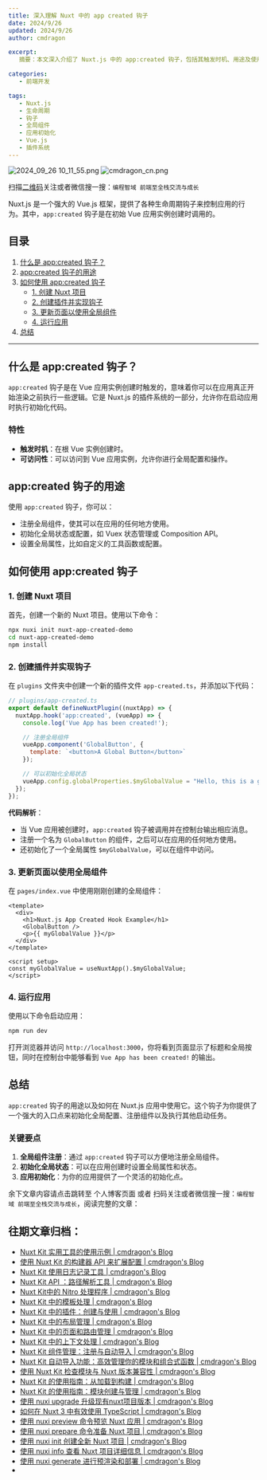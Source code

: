 ```yaml
---
title: 深入理解 Nuxt 中的 app created 钩子
date: 2024/9/26
updated: 2024/9/26
author: cmdragon

excerpt:
   摘要：本文深入介绍了 Nuxt.js 中的 app:created 钩子，包括其触发时机、用途及使用方法。通过创建 Nuxt 项目、编写插件实现钩子、注册全局组件和配置，展示了在应用初始化阶段执行相关逻辑的实践过程。文中还提供了步骤说明和示例代码，帮助开发者理解如何在项目中有效利用此钩子进行全局设置。

categories:
   - 前端开发

tags:
   - Nuxt.js
   - 生命周期
   - 钩子
   - 全局组件
   - 应用初始化
   - Vue.js
   - 插件系统
---
```


<img src="https://static.cmdragon.cn/blog/images/2024_09_26 10_11_55.png@blog" title="2024_09_26 10_11_55.png" alt="2024_09_26 10_11_55.png"/>


<img src="https://static.cmdragon.cn/blog/images/cmdragon_cn.png" title="cmdragon_cn.png" alt="cmdragon_cn.png"/>


扫描[二维码](https://static.cmdragon.cn/blog/images/cmdragon_cn.png)关注或者微信搜一搜：`编程智域 前端至全栈交流与成长`



Nuxt.js 是一个强大的 Vue.js 框架，提供了各种生命周期钩子来控制应用的行为。其中，`app:created` 钩子是在初始 Vue 应用实例创建时调用的。

## 目录

1. [什么是 app:created 钩子？](#什么是-appcreated-钩子)
2. [app:created 钩子的用途](#appcreated-钩子的用途)
3. [如何使用 app:created 钩子](#如何使用-appcreated-钩子)
   - [1. 创建 Nuxt 项目](#1-创建-nuxt-项目)
   - [2. 创建插件并实现钩子](#2-创建插件并实现钩子)
   - [3. 更新页面以使用全局组件](#3-更新页面以使用全局组件)
   - [4. 运行应用](#4-运行应用)
4. [总结](#总结)

---

## 什么是 app:created 钩子？

`app:created` 钩子是在 Vue 应用实例创建时触发的，意味着你可以在应用真正开始渲染之前执行一些逻辑。它是 Nuxt.js 的插件系统的一部分，允许你在启动应用时执行初始化代码。

### 特性

- **触发时机**：在根 Vue 实例创建时。
- **可访问性**：可以访问到 Vue 应用实例，允许你进行全局配置和操作。

## app:created 钩子的用途

使用 `app:created` 钩子，你可以：

- 注册全局组件，使其可以在应用的任何地方使用。
- 初始化全局状态或配置，如 Vuex 状态管理或 Composition API。
- 设置全局属性，比如自定义的工具函数或配置。

## 如何使用 app:created 钩子

### 1. 创建 Nuxt 项目

首先，创建一个新的 Nuxt 项目。使用以下命令：

```bash
npx nuxi init nuxt-app-created-demo
cd nuxt-app-created-demo
npm install
```

### 2. 创建插件并实现钩子

在 `plugins` 文件夹中创建一个新的插件文件 `app-created.ts`，并添加以下代码：

```javascript
// plugins/app-created.ts
export default defineNuxtPlugin((nuxtApp) => {
  nuxtApp.hook('app:created', (vueApp) => {
    console.log('Vue App has been created!');

    // 注册全局组件
    vueApp.component('GlobalButton', {
      template: `<button>A Global Button</button>`
    });

    // 可以初始化全局状态
    vueApp.config.globalProperties.$myGlobalValue = "Hello, this is a global value!";
  });
});
```

**代码解析**：
- 当 Vue 应用被创建时，`app:created` 钩子被调用并在控制台输出相应消息。
- 注册一个名为 `GlobalButton` 的组件，之后可以在应用的任何地方使用。
- 还初始化了一个全局属性 `$myGlobalValue`，可以在组件中访问。

### 3. 更新页面以使用全局组件

在 `pages/index.vue` 中使用刚刚创建的全局组件：

```vue
<template>
  <div>
    <h1>Nuxt.js App Created Hook Example</h1>
    <GlobalButton />
    <p>{{ myGlobalValue }}</p>
  </div>
</template>

<script setup>
const myGlobalValue = useNuxtApp().$myGlobalValue;
</script>
```

### 4. 运行应用

使用以下命令启动应用：

```bash
npm run dev
```

打开浏览器并访问 `http://localhost:3000`，你将看到页面显示了标题和全局按钮，同时在控制台中能够看到 `Vue App has been created!` 的输出。

## 总结

 `app:created` 钩子的用途以及如何在 Nuxt.js 应用中使用它。这个钩子为你提供了一个强大的入口点来初始化全局配置、注册组件以及执行其他启动任务。

### 关键要点

1. **全局组件注册**：通过 `app:created` 钩子可以方便地注册全局组件。
2. **初始化全局状态**：可以在应用创建时设置全局属性和状态。
3. **应用初始化**：为你的应用提供了一个灵活的初始化点。


余下文章内容请点击跳转至 个人博客页面 或者 扫码关注或者微信搜一搜：`编程智域 前端至全栈交流与成长`，阅读完整的文章：

## 往期文章归档：

- [Nuxt Kit 实用工具的使用示例 | cmdragon's Blog](https://blog.cmdragon.cn/posts/a66da411afd2/)
- [使用 Nuxt Kit 的构建器 API 来扩展配置 | cmdragon's Blog](https://blog.cmdragon.cn/posts/f6e87c3cf111/)
- [Nuxt Kit 使用日志记录工具 | cmdragon's Blog](https://blog.cmdragon.cn/posts/37ad5a680e7d/)
- [Nuxt Kit API ：路径解析工具 | cmdragon's Blog](https://blog.cmdragon.cn/posts/441492dbf6ae/)
- [Nuxt Kit中的 Nitro 处理程序 | cmdragon's Blog](https://blog.cmdragon.cn/posts/2bd1fe409aca/)
- [Nuxt Kit 中的模板处理 | cmdragon's Blog](https://blog.cmdragon.cn/posts/4cf144d7b562/)
- [Nuxt Kit 中的插件：创建与使用 | cmdragon's Blog](https://blog.cmdragon.cn/posts/080baafc9cf0/)
- [Nuxt Kit 中的布局管理 | cmdragon's Blog](https://blog.cmdragon.cn/posts/1c99e3fc4fb0/)
- [Nuxt Kit 中的页面和路由管理 | cmdragon's Blog](https://blog.cmdragon.cn/posts/85c68e006ffc/)
- [Nuxt Kit 中的上下文处理 | cmdragon's Blog](https://blog.cmdragon.cn/posts/83b074b7a330/)
- [Nuxt Kit 组件管理：注册与自动导入 | cmdragon's Blog](https://blog.cmdragon.cn/posts/1097e357ea9a/)
- [Nuxt Kit 自动导入功能：高效管理你的模块和组合式函数 | cmdragon's Blog](https://blog.cmdragon.cn/posts/54548c5422db/)
- [使用 Nuxt Kit 检查模块与 Nuxt 版本兼容性 | cmdragon's Blog](https://blog.cmdragon.cn/posts/7739f2e3f502/)
- [Nuxt Kit 的使用指南：从加载到构建 | cmdragon's Blog](https://blog.cmdragon.cn/posts/89214487bbdc/)
- [Nuxt Kit 的使用指南：模块创建与管理 | cmdragon's Blog](https://blog.cmdragon.cn/posts/4dc052ff586b/)
- [使用 nuxi upgrade 升级现有nuxt项目版本 | cmdragon's Blog](https://blog.cmdragon.cn/posts/07ce67a781de/)
- [如何在 Nuxt 3 中有效使用 TypeScript | cmdragon's Blog](https://blog.cmdragon.cn/posts/cd079a58ef40/)
- [使用 nuxi preview 命令预览 Nuxt 应用 | cmdragon's Blog](https://blog.cmdragon.cn/posts/7f243ae60d60/)
- [使用 nuxi prepare 命令准备 Nuxt 项目 | cmdragon's Blog](https://blog.cmdragon.cn/posts/1df59c03194c/)
- [使用 nuxi init 创建全新 Nuxt 项目 | cmdragon's Blog](https://blog.cmdragon.cn/posts/25142fd0f7a7/)
- [使用 nuxi info 查看 Nuxt 项目详细信息 | cmdragon's Blog](https://blog.cmdragon.cn/posts/15f6f5b42fd0/)
- [使用 nuxi generate 进行预渲染和部署 | cmdragon's Blog](https://blog.cmdragon.cn/posts/ab02ca20e749/)
-

